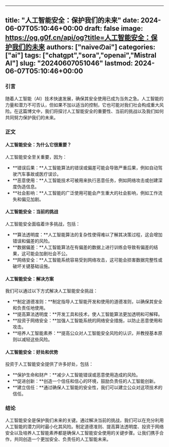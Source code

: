 
---
title: "人工智能安全：保护我们的未来"
date: 2024-06-07T05:10:46+00:00
draft: false
image: https://og.g0f.cn/api/og?title=人工智能安全：保护我们的未来
authors: ["naiveのai"]
categories: ["ai"]
tags: ["chatgpt","sora","openai","Mistral AI"]
slug: "20240607051046"
lastmod: 2024-06-07T05:10:46+00:00
---
### 引言

随着人工智能（AI）技术快速发展，确保其安全使用已成为当务之急。人工智能的力量和潜力不可否认，但如果不加以适当的控制，它也可能对我们社会构成重大风险。在这篇博文中，我们将探讨人工智能安全的重要性、当前的挑战以及我们如何共同努力保护我们的未来。

### 正文

#### 人工智能安全：为什么它很重要？

人工智能安全至关重要，因为：

- **错误后果：**人工智能算法的错误或偏差可能会导致严重后果，例如自动驾驶汽车事故或医疗误诊。
- **恶意使用：**人工智能技术可被用来执行恶意任务，例如网络攻击或创建深度伪造信息。
- **社会影响：**人工智能的广泛使用可能会产生重大的社会影响，例如工作流失和偏见加剧。

#### 人工智能安全：当前的挑战

人工智能安全面临着许多挑战，包括：

- **算法透明度：**人工智能算法的复杂性使得难以了解其决策过程，这会增加错误和偏差的风险。
- **数据偏差：**人工智能算法在有偏差的数据上进行训练会导致有偏差的结果，这可能会加剧社会不公。
- **网络安全：**人工智能系统容易受到网络攻击，这可能会损害数据完整性或破坏关键基础设施。

#### 人工智能安全：解决方案

我们可以通过以下方式解决人工智能安全挑战：

- **制定道德准则：**制定指导人工智能开发和使用的道德准则，以确保其安全和负责任地使用。
- **提高算法透明度：**开发工具和技术，使人工智能算法更加透明和可解释。
- **投资于网络安全：**加强人工智能系统的网络安全措施，以防止恶意使用和攻击。
- **培养人工智能素养：**提高公众对人工智能安全风险的认识，并教授基本原则以减轻这些风险。

#### 人工智能安全：好处和优势

投资于人工智能安全提供了许多好处，包括：

- **保护生命和财产：**减少人工智能错误或恶意使用造成的风险。
- **促进创新：**创造一个信任和信心的环境，鼓励负责任的人工智能创新。
- **建立信任：**通过确保人工智能的安全性，我们可以建立公众对这项技术的信任。

### 结论

人工智能安全是保护我们未来的关键。通过解决当前的挑战，我们可以在充分利用人工智能的潜力同时最小化其风险。制定道德准则、提高算法透明度、投资于网络安全以及培养人工智能素养都是确保人工智能安全使用的关键步骤。让我们携手合作，共同创造一个更加安全、负责任的人工智能未来。